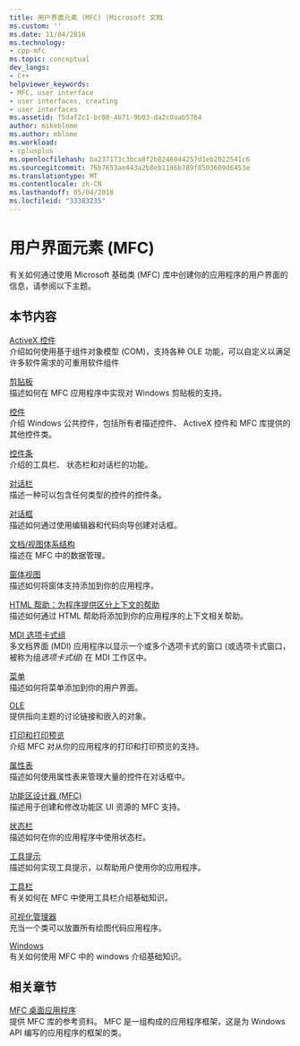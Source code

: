 ```yaml
---
title: 用户界面元素 (MFC) |Microsoft 文档
ms.custom: ''
ms.date: 11/04/2016
ms.technology:
- cpp-mfc
ms.topic: conceptual
dev_langs:
- C++
helpviewer_keywords:
- MFC, user interface
- user interfaces, creating
- user interfaces
ms.assetid: f5daf2c1-bc08-4b71-9b03-da2c0aab5764
author: mikeblome
ms.author: mblome
ms.workload:
- cplusplus
ms.openlocfilehash: ba237173c3bca8f2b8246044257d1eb2022541c6
ms.sourcegitcommit: 76b7653ae443a2b8eb1186b789f8503609d6453e
ms.translationtype: MT
ms.contentlocale: zh-CN
ms.lasthandoff: 05/04/2018
ms.locfileid: "33383235"
---
```

# <a name="user-interface-elements-mfc"></a>用户界面元素 (MFC)
有关如何通过使用 Microsoft 基础类 (MFC) 库中创建你的应用程序的用户界面的信息，请参阅以下主题。  
  
## <a name="in-this-section"></a>本节内容  
 [ActiveX 控件](../mfc/activex-controls.md)  
 介绍如何使用基于组件对象模型 (COM)，支持各种 OLE 功能，可以自定义以满足许多软件需求的可重用软件组件  
  
 [剪贴板](../mfc/clipboard.md)  
 描述如何在 MFC 应用程序中实现对 Windows 剪贴板的支持。  
  
 [控件](../mfc/controls-mfc.md)  
 介绍 Windows 公共控件，包括所有者描述控件、 ActiveX 控件和 MFC 库提供的其他控件类。  
  
 [控件条](../mfc/control-bars.md)  
 介绍的工具栏、 状态栏和对话栏的功能。  
  
 [对话栏](../mfc/dialog-bars.md)  
 描述一种可以包含任何类型的控件的控件条。  
  
 [对话框](../mfc/dialog-boxes.md)  
 描述如何通过使用编辑器和代码向导创建对话框。  
  
 [文档/视图体系结构](../mfc/document-view-architecture.md)  
 描述在 MFC 中的数据管理。  
  
 [窗体视图](../mfc/form-views-mfc.md)  
 描述如何将窗体支持添加到你的应用程序。  
  
 [HTML 帮助：为程序提供区分上下文的帮助](../mfc/html-help-context-sensitive-help-for-your-programs.md)  
 描述如何通过 HTML 帮助将添加到你的应用程序的上下文相关帮助。  
  
 [MDI 选项卡式组](../mfc/mdi-tabbed-groups.md)  
 多文档界面 (MDI) 应用程序以显示一个或多个选项卡式的窗口 (或选项卡式窗口，被称为组*选项卡式组*) 在 MDI 工作区中。  
  
 [菜单](../mfc/menus-mfc.md)  
 描述如何将菜单添加到你的用户界面。  
  
 [OLE](../mfc/ole-mfc.md)  
 提供指向主题的讨论链接和嵌入的对象。  
  
 [打印和打印预览](../mfc/printing-and-print-preview.md)  
 介绍 MFC 对从你的应用程序的打印和打印预览的支持。  
  
 [属性表](../mfc/property-sheets-mfc.md)  
 描述如何使用属性表来管理大量的控件在对话框中。  
  
 [功能区设计器 (MFC)](../mfc/ribbon-designer-mfc.md)  
 描述用于创建和修改功能区 UI 资源的 MFC 支持。  
  
 [状态栏](../mfc/status-bars.md)  
 描述如何在你的应用程序中使用状态栏。  
  
 [工具提示](../mfc/tool-tips.md)  
 描述如何实现工具提示，以帮助用户使用你的应用程序。  
  
 [工具栏](../mfc/toolbars.md)  
 有关如何在 MFC 中使用工具栏介绍基础知识。  
  
 [可视化管理器](../mfc/visualization-manager.md)  
 充当一个类可以放置所有绘图代码应用程序。  
  
 [Windows](../mfc/windows.md)  
 有关如何使用 MFC 中的 windows 介绍基础知识。  
  
## <a name="related-sections"></a>相关章节  
 [MFC 桌面应用程序](../mfc/mfc-desktop-applications.md)  
 提供 MFC 库的参考资料。 MFC 是一组构成的应用程序框架，这是为 Windows API 编写的应用程序的框架的类。


